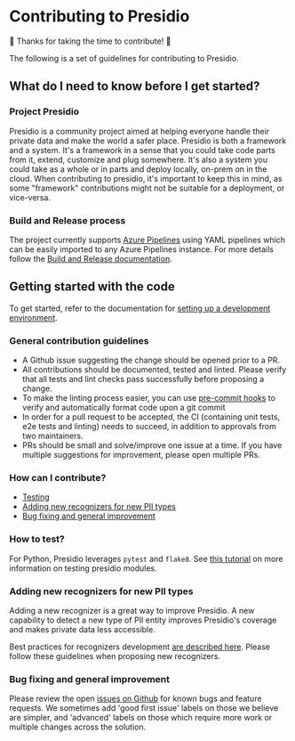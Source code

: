 # Contributing to Presidio

:tada: Thanks for taking the time to contribute! :tada:

The following is a set of guidelines for contributing to Presidio.

## What do I need to know before I get started?

### Project Presidio

Presidio is a community project aimed at helping everyone handle their private data and make the world a safer place.
Presidio is both a framework and a system. It's a framework in a sense that you could take code parts from it, extend, customize and plug somewhere. It's also a system you could take as a whole or in parts and deploy locally, on-prem on in the cloud.
When contributing to presidio, it's important to keep this in mind, as some "framework" contributions might not be suitable for a deployment, or vice-versa.

### Build and Release process

The project currently supports [Azure Pipelines](https://azure.microsoft.com/en-us/services/devops/pipelines/) using YAML pipelines which can be easily imported to any Azure Pipelines instance.
For more details follow the [Build and Release documentation](docs/build_release.md).

## Getting started with the code

To get started, refer to the documentation for [setting up a development environment](docs/development.md).

### General contribution guidelines

-   A Github issue suggesting the change should be opened prior to a PR.
-   All contributions should be documented, tested and linted. Please verify that all tests and lint checks pass successfully before proposing a change.
-   To make the linting process easier, you can use [pre-commit hooks](docs/development.md#automatically-format-code-and-check-for-code-styling) to verify and automatically format code upon a git commit
-   In order for a pull request to be accepted, the CI (containing unit tests, e2e tests and linting) needs to succeed, in addition to approvals from two maintainers.
-   PRs should be small and solve/improve one issue at a time. If you have multiple suggestions for improvement, please open multiple PRs.

### How can I contribute?

-   [Testing](#how-to-test)
-   [Adding new recognizers for new PII types](#adding-new-recognizers-for-new-pii-types)
-   [Bug fixing and general improvement](#bug-fixing-and-general-improvement)

### How to test?

For Python, Presidio leverages `pytest` and `flake8`. See [this tutorial](docs/development.md#testing) on more information on testing presidio modules.

### Adding new recognizers for new PII types

Adding a new recognizer is a great way to improve Presidio. A new capability to detect a new type of PII entity improves Presidio's coverage and makes private data less accessible.

Best practices for recognizers development [are described here](docs/analyzer/developing_recognizers.md). Please follow these guidelines when proposing new recognizers.

### Bug fixing and general improvement

Please review the open [issues on Github](https://github.com/microsoft/presidio/issues) for known bugs and feature requests. We sometimes add 'good first issue' labels on those we believe are simpler, and 'advanced' labels on those which require more work or multiple changes across the solution.

